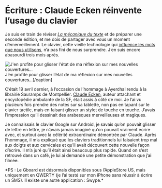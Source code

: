 # Écriture : Claude Ecken réinvente l’usage du clavier

Je suis en train de réviser [*La mécanique du texte*](https://tcrouzet.com/la-mecanique-du-texte/) et de préparer une seconde édition, et me dois de partager avec vous un moment d’émerveillement. Le clavier, cette vieille technologie qui [influence les mots que nous utilisons](https://www.newscientist.com/article/2085334-the-layout-of-qwerty-keyboards-shapes-our-feelings-about-words/), n’a pas fini de nous surprendre. J’en suis encore abasourdi trois mois après.

![J'en profite pour glisser l'état de ma réflexion sur mes nouvelles couvertures…](https://tcrouzet.com/images_tc/2016/07/coverauto5.jpg) J’en profite pour glisser l’état de ma réflexion sur mes nouvelles couvertures…\[/caption\]

C’était 19 avril dernier, à l’occasion de l’hommage à Ayerdhal rendu à la librairie Sauramps de Montpellier. [Claude Ecken](https://fr.wikipedia.org/wiki/Claude_Ecken), auteur attachant et encyclopédie ambulante de la SF, était assis à côté de moi. Je l’ai vu plusieurs fois prendre des notes sur sa tablette, non pas en tapant sur le clavier tactile, mais en faisant glisser un stylet de touche en touche. J’avais l’impression qu’il dessinait des arabesques merveilleuses et magiques.

Je connaissais le clavier Google sur Android, je savais qu’on pouvait glisser de lettre en lettre, je n’avais jamais imaginé qu’on pouvait vraiment écrire avec, et surtout avec la célérité extraordinaire démontrée par Claude. Après l’hommage, il m’a expliqué que les claviers traditionnels lui faisaient trop mal aux doigts et aux cervicales et qu’il avait découvert cette nouvelle façon d’écrire. Il m’a juré qu’il était ainsi beaucoup plus rapide. Quand on s’est retrouvé dans un café, je lui ai demandé une petite démonstration que j’ai filmée.

<div class="iframe" id="iframe4"></div>
*PS : Le Gboard est désormais disponibles sous l’AppleStore US, mais uniquement en QWERTY (je l’ai testé sur mon iPhone sans réussir à écrire un SMS). Il existe une autre application : Swype.*